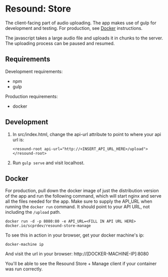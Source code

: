 # Resound: Store

The client-facing part of audio uploading.  The app makes use of gulp for development and testing.
For production, see [Docker](#docker) instructions. 

The javascript takes a large audio file and uploads it in chunks to the server.  The uploading process can be paused
and resumed.

## Requirements

Development requirements:

* npm
* gulp

Production requirements:

* docker


## Development

1. In src/index.html, change the api-url attribute to point to where your api url is:
    ```
    <resound-root api-url="http://<INSERT_API_URL_HERE>/upload">
    </resound-root>
    ```

2. Run `gulp serve` and visit localhost.

## Docker

For production, pull down the docker image of just the distribution version of the app and run the following command, 
which will start nginx and serve all the files needed for the app.  Make sure to supply the API_URL when running the
`docker run` command.  It should point to your API URL, not including the `/upload` path.

`docker run -d -p 8080:80 -e API_URL=<FILL IN API URL HERE> docker.io/scprdev/resound-store-manage`

To see this in action in your browser, get your docker machine's ip:

`docker-machine ip`

And visit the url in your browser: http://[DOCKER-MACHINE-IP]:8080

You'll be able to see the Resound Store + Manage client if your container was run correctly.